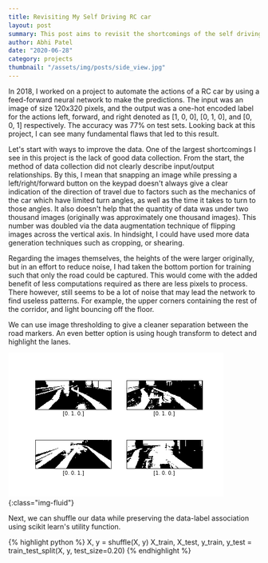 ```yaml
---
title: Revisiting My Self Driving RC car
layout: post
summary: This post aims to revisit the shortcomings of the self driving rc car model in Keras.
author: Abhi Patel
date: "2020-06-28"
category: projects
thumbnail: "/assets/img/posts/side_view.jpg"
---
```


In 2018, I worked on a project to automate the actions of a RC car by using a feed-forward neural network to make the predictions. The input was an image of size 120x320 pixels, and the output was a one-hot encoded label for the actions left, forward, and right denoted as [1, 0, 0], [0, 1, 0], and [0, 0, 1] respectively. The accuracy was 77% on test sets. Looking back at this project, I can see many fundamental flaws that led to this result.  

Let's start with ways to improve the data. One of the largest shortcomings I see in this project is the lack of good data collection. From the start, the method of data collection did not clearly describe input/output relationships. By this, I mean that snapping an image while pressing a left/right/forward button on the keypad doesn't always give a clear indication of the direction of travel due to factors such as the mechanics of the car which have limited turn angles, as well as the time it takes to turn to those angles. It also doesn't help that the quantity of data was under two thousand images (originally was approximately one thousand images). This number was doubled via the data augmentation technique of flipping images across the vertical axis. In hindsight, I could have used more data generation techniques such as cropping, or shearing.

Regarding the images themselves, the heights of the were larger originally, but in an effort to reduce noise, I had taken the bottom portion for training such that only the road could be captured. This would come with the added benefit of less computations required as there are less pixels to process. There however, still seems to be a lot of noise that may lead the network to find useless patterns. For example, the upper corners containing the rest of the corridor, and light bouncing off the floor.

We can use image thresholding to give a cleaner separation between the road markers. An even better option is using hough transform to detect and highlight the lanes.

![thresholded images](https://raw.githubusercontent.com/B33Boy/Self-Driving-RC-Car/master/computer/Tests/img_grid.png){:class="img-fluid"}

Next, we can shuffle our data while preserving the data-label association using scikit learn's utility function.

<div>
{% highlight python %}
X, y = shuffle(X, y)
X_train, X_test, y_train, y_test = train_test_split(X, y, test_size=0.20)
{% endhighlight %}
</div>
